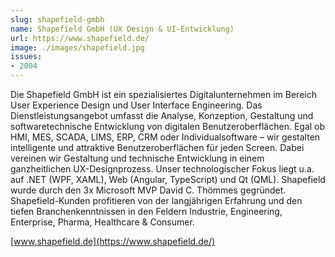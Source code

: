 ```yaml
---
slug: shapefield-gmbh
name: Shapefield GmbH (UX Design & UI-Entwicklung)
url: https://www.shapefield.de/
image: ./images/shapefield.jpg
issues:
- 2004
---
```

Die Shapefield GmbH ist ein spezialisiertes Digitalunternehmen im Bereich User Experience Design und User Interface Engineering. Das Dienstleistungsangebot umfasst die Analyse, Konzeption, Gestaltung und softwaretechnische Entwicklung von digitalen Benutzeroberflächen. Egal ob HMI, MES, SCADA, LIMS, ERP, CRM oder Individualsoftware – wir gestalten intelligente und attraktive Benutzeroberflächen für jeden Screen. Dabei vereinen wir Gestaltung und technische Entwicklung in einem ganzheitlichen UX-Designprozess. Unser technologischer Fokus liegt u.a. auf .NET (WPF, XAML), Web (Angular, TypeScript) und Qt (QML). Shapefield wurde durch den 3x Microsoft MVP David C. Thömmes gegründet. Shapefield-Kunden profitieren von der langjährigen Erfahrung und den tiefen Branchenkenntnissen in den Feldern Industrie, Engineering, Enterprise, Pharma, Healthcare & Consumer.

[www.shapefield.de](https://www.shapefield.de/)
